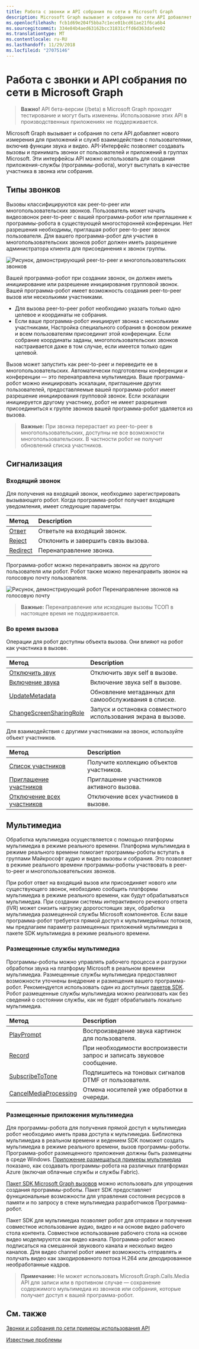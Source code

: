 ```yaml
---
title: Работа с звонки и API собрания по сети в Microsoft Graph
description: Microsoft Graph вызывает и собрания по сети API добавляет нового измерения для приложений и служб взаимодействие с пользователями, включив функции звука и видео. API-Интерфейс позволяет создавать вызовы и принимать звонки от пользователей и приложений в группах Microsoft. Эти интерфейсы API можно использовать для создания приложения-службы (программы-робота), могут выступать в качестве участника в звонка или собрания.
ms.openlocfilehash: fcb1d69e204f5bba7c1ece01bcd61ae21f6ca6b4
ms.sourcegitcommit: 334e84b4aed63162bcc31831cffd6d363dafee02
ms.translationtype: MT
ms.contentlocale: ru-RU
ms.lasthandoff: 11/29/2018
ms.locfileid: "27075146"
---
```

# <a name="working-with-the-calls-and-online-meetings-api-in-microsoft-graph"></a>Работа с звонки и API собрания по сети в Microsoft Graph

> **Важно!** API бета-версии (/beta) в Microsoft Graph проходят тестирование и могут быть изменены. Использование этих API в производственных приложениях не поддерживается.

Microsoft Graph вызывает и собрания по сети API добавляет нового измерения для приложений и служб взаимодействие с пользователями, включив функции звука и видео. API-Интерфейс позволяет создавать вызовы и принимать звонки от пользователей и приложений в группах Microsoft. Эти интерфейсы API можно использовать для создания приложения-службы (программы-робота), могут выступать в качестве участника в звонка или собрания.

## <a name="call-types"></a>Типы звонков

Вызовы классифицируются как peer-to-peer или многопользовательских звонков. Пользователь может начать видеозвонок peer-to-peer с вашей программа-робот или приглашение к программы-робота в существующей многосторонней конференции. Нет разрешения необходимы, приглашая робот peer-to-peer звонок пользователя. Для вашего программа-робот для участия в многопользовательских звонков робот должен иметь разрешение администратора клиента для присоединения к звонок группы.

![Рисунок, демонстрирующий peer-to-peer и многопользовательских звонков](https://cdn.graph.office.net/prod/GraphDocuments/en-us/concepts/images/call-types.png)

Вашей программа-робот при создании звонок, он должен иметь инициирование или разрешение инициирования групповой звонок. Вашей программа-робот имеет возможность создания peer-to-peer вызов или несколькими участниками.

- Для вызова peer-to-peer робот необходимо указать только одно целевое и координаты не собрания. 
- Если ваше программа-робот инициирует звонка с несколькими участниками, Настройка специального собрания в фоновом режиме и всем пользователям присоединит этой конференции. Если собрание координаты заданы, многопользовательских звонков настраивается даже в том случае, если имеется только один целевой.

Вызов может запустить как peer-to-peer и переведите ее в многопользовательских. Автоматически подготовлены конференции и конференции — это перенаправлена мультимедиа. Ваше программа-робот можно инициировать эскалации, приглашение других пользователей, предоставляемые вашей программа-робот имеет разрешение инициирования групповой звонок. Если эскалации инициируется другому участнику, робот не имеет разрешения присоединиться к группе звонков вашей программа-робот удаляется из вызова.

> **Важные:** При звонка перерастает из peer-to-peer в многопользовательских, доступны не все возможности многопользовательских. В частности робот не получит обновлений списка участников.

## <a name="signaling"></a>Сигнализация

### <a name="incoming-call"></a>Входящий звонок

Для получения на входящий звонок, необходимо зарегистрировать вызывающего робот. Когда программа-робот получает входящие уведомления, имеет следующие параметры.

| Метод                              | Description                                  |
|:------------------------------------|:---------------------------------------------|
| [Ответ](../api/call-answer.md)     | Ответьте на входящий звонок.                    |
| [Reject](../api/call-reject.md)     | Отклонить и завершить связь вызова.                  |
| [Redirect](../api/call-redirect.md) | Перенаправление звонка.                           |

Программа-робот можно перенаправить звонок на другого пользователя или робот. Робот также можно перенаправить звонок на голосовую почту пользователя.

![Рисунок, демонстрирующий робот Перенаправление звонков на голосовую почту](https://cdn.graph.office.net/prod/GraphDocuments/en-us/concepts/images/call-handling.png)

> **Важные:** Перенаправление или исходящие вызовы ТСОП в настоящее время не поддерживается.

### <a name="in-call"></a>Во время вызова

Операции для робот доступны объекта вызова. Они влияют на робот как участника в вызове.

| Метод                                                            | Description                                  |
|:------------------------------------------------------------------|:---------------------------------------------|
| [Отключить звук](../api/call-mute.md)                                       | Отключить звук self в вызове.                       |
| [Включение звука](../api/call-unmute.md)                                   | Включение звука self в вызове.                     |
| [UpdateMetadata](../api/call-updatemetadata.md)                   | Обновление метаданных для самообслуживания в списке.          |
| [ChangeScreenSharingRole](../api/call-changescreensharingrole.md) | Запуск и остановка совместного использования экрана в вызове.   |

Для взаимодействия с другими участниками на звонок, используйте объект участников.

| Метод                                                            | Description                                  |
|:------------------------------------------------------------------|:---------------------------------------------|
| [Список участников](../api/call-list-participants.md)             | Получите коллекцию объектов участников.         |
| [Приглашение участников](../api/participant-invite.md)               | Приглашение участников активного вызова.      |
| [Отключение всех участников](../api/participant-muteall.md)            | Отключение всех участников в вызове.           |

## <a name="media"></a>Мультимедиа

Обработка мультимедиа осуществляется с помощью платформы мультимедиа в режиме реального времени. Платформа мультимедиа в режиме реального времени помогает программы-роботы вступать в группами Майкрософт аудио и видео вызовы и собрания. Это позволяет в режиме реального времени программы-роботы участвовать в peer-to-peer и многопользовательских звонков.

При робот ответ на входящий вызов или присоединяет нового или существующего звонок, необходимо сообщить платформы мультимедиа в режиме реального времени, как будут обрабатываться мультимедиа. При создании системы интерактивного речевого ответа (IVR) может снизить нагрузку дорогостоящих звук, обработка мультимедиа размещенной службы Microsoft компонентов. Если ваше программа-робот требуется прямой доступ к мультимедийных потоков, мы предлагаем параметр размещенных приложений мультимедиа в пакете SDK мультимедиа в режиме реального времени.

### <a name="service-hosted-media"></a>Размещенные службы мультимедиа

Программы-роботы можно управлять рабочего процесса и разгрузки обработки звука на платформу Microsoft в реальном времени мультимедиа. Размещенные службы мультимедиа предоставляют возможности уточнены внедрение и размещения вашего программа-робот. Рекомендуется использовать один из доступных [пакетов SDK](https://developer.microsoft.com/graph/code-samples-and-sdks). Робот размещенные службы мультимедиа можно реализовать как без сведений о состоянии службы, как не будет обрабатывать локально мультимедиа.

| Метод                                                        | Description                                             |
|:--------------------------------------------------------------|:--------------------------------------------------------|
| [PlayPrompt](../api/call-playprompt.md)                       | Воспроизведение звука картинок для пользователя.                         |
| [Record](../api/call-record.md)                               | При необходимости воспроизвести запрос и записать звуковое сообщение.      |
| [SubscribeToTone](../api/call-subscribetotone.md)             | Подпишитесь на тоновых сигналов DTMF от пользователя.                  |
| [CancelMediaProcessing](../api/call-cancelmediaprocessing.md) | Отмена носителей уже обработки в очереди.             |

### <a name="application-hosted-media"></a>Размещенные приложения мультимедиа

Для программы-робота для получения прямой доступ к мультимедиа робот необходимо иметь права доступа к мультимедиа. Библиотека мультимедиа в реальном времени и ведением SDK поможет создать мультимедиа в режиме реального времени, вызов программы-роботы. Программа-робот размещенного приложения должны быть размещены в среде Windows. [Приложение размещаться примеры мультимедиа](https://github.com/microsoftgraph/microsoft-graph-comms-samples) показано, как создавать программы-робота на различных платформах Azure (включая облачные службы и службы Fabric).

[Пакет SDK Microsoft Graph вызовов](https://microsoftgraph.github.io/microsoft-graph-comms-samples/docs/articles/index.html) можно использовать для упрощения создания программы-роботы. Пакет SDK предоставляет функциональные возможности для управления состояния ресурсов в памяти и по запросу в стеке мультимедиа разработчиков Программа-робот.

Пакет SDK для мультимедиа позволяет робот для отправки и получения совместное использование аудио, видео и на основе видео рабочего стола контента. Совместное использование рабочего стола на основе видео моделируются как видео канала. Программа-робот можно подписаться на смешанной звукового канала и несколько видео каналов. Для видео channel робот имеет возможность отправлять и получать видео как закодированного потока H.264 или декодированное необработанные кадров.

> **Примечание:** Не может использовать Microsoft.Graph.Calls.Media API для записи или в противном случае — сохранение содержимого мультимедиа из звонков или собрания, которые получает доступ к вашей программа-робот.

## <a name="see-also"></a>См. также

[Звонки и собрания по сети примеры использования API](https://github.com/microsoftgraph/microsoft-graph-comms-samples/)

[Известные проблемы](/graph/known-issues#calls-and-online-meetings)